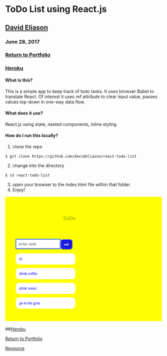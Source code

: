 # ToDo List using React.js
## [David Eliason](http://www.davethemaker.com)
### June 28, 2017

### [Return to Portfolio](https://davideliason.github.io/)

### [Heroku](https://browser-react-todolist.herokuapp.com/)

#### What is this?
This is a simple app to keep track of todo tasks. It uses browser Babel to translate React. Of interest it uses ref attribute to clear input value, passes values top-down in one-way data flow.

#### What does it use?
React.js using state, nested components, inline styling

#### How do I run this locally?
1. clone the repo
````
$ git clone https://github.com/davideliason/react-todo-list
````
2. change into the directory
````
$ cd react-todo-list
````
3. open your browser to the index.html file within that folder
4. Enjoy!

![react-todo](./react-todo.png?raw=true "react-todo-list")

##[Heroku](https://browser-react-todolist.herokuapp.com/)

[Return to Portfolio](https://davideliason.github.io/)

[Resource](https://medium.com/@saadshaikh100/how-to-deploy-your-static-website-on-heroku-69f120626b12)